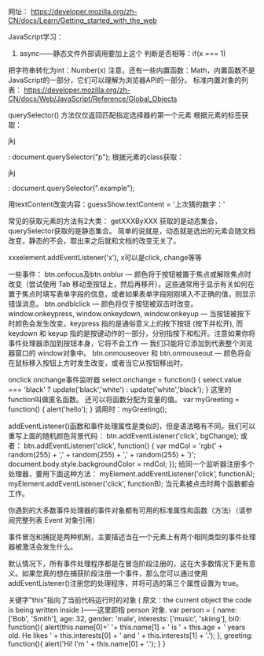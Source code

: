 网址：
https://developer.mozilla.org/zh-CN/docs/Learn/Getting_started_with_the_web 

JavaScript学习：
1. async——静态文件外部调用要加上这个
判断是否相等：if(x === 1)


把字符串转化为int：Number(x)
注意，还有一些内置函数：Math，内置函数不是JavaScript的一部分，它们可以理解为浏览器API的一部分。
标准内置对象的列表： https://developer.mozilla.org/zh-CN/docs/Web/JavaScript/Reference/Global_Objects 

querySelector() 方法仅仅返回匹配指定选择器的第一个元素
根据元素的标签获取：<p>jkj</p>: document.querySelector("p");
根据元素的class获取：<p class="example">jkj</p>: document.querySelector(".example");

用textContent改变内容：guessShow.textContent = '上次猜的数字：'

常见的获取元素的方法有2大类：
getXXXByXXX 获取的是动态集合，querySelector获取的是静态集合。
简单的说就是，动态就是选出的元素会随文档改变，静态的不会，取出来之后就和文档的改变无关了。

xxxelement.addEventListener('x'), x可以是click, change等等


一些事件：
btn.onfocus及btn.onblur — 颜色将于按钮被置于焦点或解除焦点时改变（尝试使用 Tab 移动至按钮上，然后再移开）。这些通常用于显示有关如何在置于焦点时填写表单字段的信息，或者如果表单字段刚刚填入不正确的值，则显示错误消息。
btn.ondblclick — 颜色将仅于按钮被双击时改变。
window.onkeypress, window.onkeydown, window.onkeyup — 当按钮被按下时颜色会发生改变。keypress 指的是通俗意义上的按下按钮 (按下并松开), 而 keydown 和 keyup 指的是按键动作的一部分，分别指按下和松开。注意如果你将事件处理器添加到按钮本身，它将不会工作 — 我们只能将它添加到代表整个浏览器窗口的 window对象中。
btn.onmouseover 和 btn.onmouseout — 颜色将会在鼠标移入按钮上方时发生改变，或者当它从按钮移出时。


onclick 
onchange事件监听器
select.onchange = function() {
        select.value === 'black' ? update('black','white') : update('white','black');
      }
这里的function叫做匿名函数。
还可以将函数分配为变量的值。
var myGreeting = function() {
  alert('hello');
}
调用时：myGreeting();

addEventListener()函数和事件处理属性是类似的，但是语法略有不同。我们可以重写上面的随机颜色背景代码：
btn.addEventListener('click', bgChange);
或者：
btn.addEventListener('click', function() {
  var rndCol = 'rgb(' + random(255) + ',' + random(255) + ',' + random(255) + ')';
  document.body.style.backgroundColor = rndCol;
});
给同一个监听器注册多个处理器，要用下面这种方法：
myElement.addEventListener('click', functionA);
myElement.addEventListener('click', functionB);
当元素被点击时两个函数都会工作。

你遇到的大多数事件处理器的事件对象都有可用的标准属性和函数（方法）（请参阅完整列表 Event 对象引用）

事件冒泡和捕捉是两种机制，主要描述当在一个元素上有两个相同类型的事件处理器被激活会发生什么。

默认情况下，所有事件处理程序都是在冒泡阶段注册的，这在大多数情况下更有意义。如果您真的想在捕获阶段注册一个事件，那么您可以通过使用addEventListener()注册您的处理程序，并将可选的第三个属性设置为 true。

关键字"this"指向了当前代码运行时的对象 ( 原文：the current object the code is being written inside )——这里即指 person 对象.
var person = {
        name: ['Bob', 'Smith'],
        age: 32,
        gender: 'male',
        interests: ['music', 'skiing'],
        bi0: function(){
          alert(this.name[0]+' '+ this.name[1] + ' is ' + this.age + ' years old. He likes ' + this.interests[0] + ' and ' + this.interests[1] + '.');
        },
        greeting: function(){
          alert('Hi! I\'m ' + this.name[0] + '.');
        }
      }


